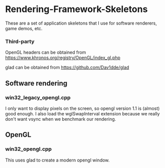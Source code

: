 # Rendering-Framework-Skeletons
These are a set of application skeletons that I use for software renderers, game demos, etc.

### Third-party
OpenGL headers can be obtained from https://www.khronos.org/registry/OpenGL/index_gl.php

glad can be obtained from https://github.com/Dav1dde/glad

## Software rendering
### win32_legacy_opengl.cpp
I only want to display pixels on the screen, so opengl version 1.1 is (almost) good enough. I also load the wglSwapInterval extension because we really don't want vsync when we benchmark our rendering.

## OpenGL
### win32_opengl.cpp
This uses glad to create a modern opengl window.
